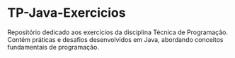 # TP-Java-Exercicios
Repositório dedicado aos exercícios da disciplina Técnica de Programação. Contém práticas e desafios desenvolvidos em Java, abordando conceitos fundamentais de programação.
